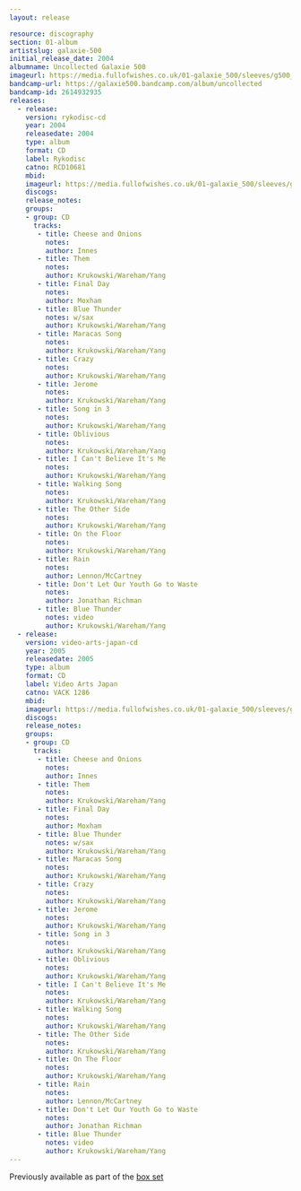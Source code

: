 ```yaml
---
layout: release

resource: discography
section: 01-album
artistslug: galaxie-500
initial_release_date: 2004
albumname: Uncollected Galaxie 500
imageurl: https://media.fullofwishes.co.uk/01-galaxie_500/sleeves/g500_uncollected.jpg
bandcamp-url: https://galaxie500.bandcamp.com/album/uncollected
bandcamp-id: 2614932935
releases:
  - release:
    version: rykodisc-cd
    year: 2004
    releasedate: 2004
    type: album
    format: CD
    label: Rykodisc
    catno: RCD10681
    mbid:
    imageurl: https://media.fullofwishes.co.uk/01-galaxie_500/sleeves/g500_uncollected.jpg
    discogs:
    release_notes:
    groups:
    - group: CD
      tracks:
       - title: Cheese and Onions
         notes:
         author: Innes
       - title: Them
         notes:
         author: Krukowski/Wareham/Yang
       - title: Final Day
         notes:
         author: Moxham
       - title: Blue Thunder
         notes: w/sax
         author: Krukowski/Wareham/Yang
       - title: Maracas Song
         notes:
         author: Krukowski/Wareham/Yang
       - title: Crazy
         notes:
         author: Krukowski/Wareham/Yang
       - title: Jerome
         notes:
         author: Krukowski/Wareham/Yang
       - title: Song in 3
         notes:
         author: Krukowski/Wareham/Yang
       - title: Oblivious
         notes:
         author: Krukowski/Wareham/Yang
       - title: I Can't Believe It's Me
         notes:
         author: Krukowski/Wareham/Yang
       - title: Walking Song
         notes:
         author: Krukowski/Wareham/Yang
       - title: The Other Side
         notes:
         author: Krukowski/Wareham/Yang
       - title: On the Floor
         notes:
         author: Krukowski/Wareham/Yang
       - title: Rain
         notes:
         author: Lennon/McCartney
       - title: Don't Let Our Youth Go to Waste
         notes:
         author: Jonathan Richman
       - title: Blue Thunder
         notes: video
         author: Krukowski/Wareham/Yang
  - release:
    version: video-arts-japan-cd
    year: 2005
    releasedate: 2005
    type: album
    format: CD
    label: Video Arts Japan
    catno: VACK 1286
    mbid:
    imageurl: https://media.fullofwishes.co.uk/01-galaxie_500/sleeves/g500_uncollected.jpg
    discogs:
    release_notes:
    groups:
    - group: CD
      tracks:
       - title: Cheese and Onions
         notes:
         author: Innes
       - title: Them
         notes:
         author: Krukowski/Wareham/Yang
       - title: Final Day
         notes:
         author: Moxham
       - title: Blue Thunder
         notes: w/sax
         author: Krukowski/Wareham/Yang
       - title: Maracas Song
         notes:
         author: Krukowski/Wareham/Yang
       - title: Crazy
         notes:
         author: Krukowski/Wareham/Yang
       - title: Jerome
         notes:
         author: Krukowski/Wareham/Yang
       - title: Song in 3
         notes:
         author: Krukowski/Wareham/Yang
       - title: Oblivious
         notes:
         author: Krukowski/Wareham/Yang
       - title: I Can't Believe It's Me
         notes:
         author: Krukowski/Wareham/Yang
       - title: Walking Song
         notes:
         author: Krukowski/Wareham/Yang
       - title: The Other Side
         notes:
         author: Krukowski/Wareham/Yang
       - title: On The Floor
         notes:
         author: Krukowski/Wareham/Yang
       - title: Rain
         notes:
         author: Lennon/McCartney
       - title: Don't Let Our Youth Go to Waste
         notes:
         author: Jonathan Richman
       - title: Blue Thunder
         notes: video
         author: Krukowski/Wareham/Yang
---
```

Previously available as part of the [box set](/galaxie-500/releases/galaxie-500-galaxie-500.html)
